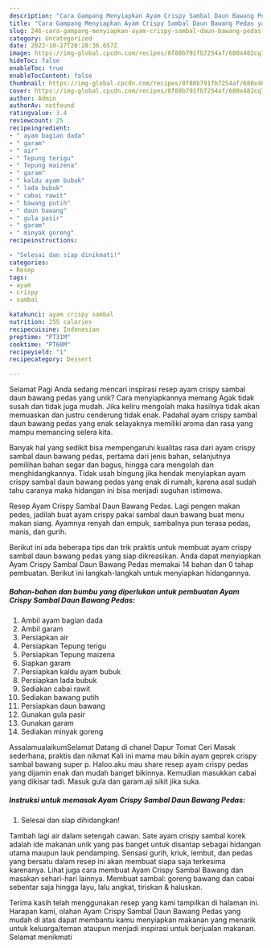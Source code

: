 ```yaml
---
description: "Cara Gampang Menyiapkan Ayam Crispy Sambal Daun Bawang Pedas yang Lezat, Sempurna"
title: "Cara Gampang Menyiapkan Ayam Crispy Sambal Daun Bawang Pedas yang Lezat, Sempurna"
slug: 246-cara-gampang-menyiapkan-ayam-crispy-sambal-daun-bawang-pedas-yang-lezat-sempurna
category: Uncategorized
date: 2022-10-27T20:28:36.657Z
image: https://img-global.cpcdn.com/recipes/8f88b791fb7254af/680x482cq70/ayam-crispy-sambal-daun-bawang-pedas-foto-resep-utama.jpg
hideToc: false
enableToc: true
enableTocContent: false
thumbnail: https://img-global.cpcdn.com/recipes/8f88b791fb7254af/680x482cq70/ayam-crispy-sambal-daun-bawang-pedas-foto-resep-utama.jpg
cover: https://img-global.cpcdn.com/recipes/8f88b791fb7254af/680x482cq70/ayam-crispy-sambal-daun-bawang-pedas-foto-resep-utama.jpg
author: Admin
authorAv: notfound
ratingvalue: 3.4
reviewcount: 25
recipeingredient:
- " ayam bagian dada"
- " garam"
- " air"
- " Tepung terigu"
- " Tepung maizena"
- " garam"
- " kaldu ayam bubuk"
- " lada bubuk"
- " cabai rawit"
- " bawang putih"
- " daun bawang"
- " gula pasir"
- " garam"
- " minyak goreng"
recipeinstructions:

- "Selesai dan siap dinikmati!"
categories:
- Resep
tags:
- ayam
- crispy
- sambal

katakunci: ayam crispy sambal 
nutrition: 255 calories
recipecuisine: Indonesian
preptime: "PT31M"
cooktime: "PT60M"
recipeyield: "1"
recipecategory: Dessert

---
```



Selamat Pagi Anda sedang mencari inspirasi resep ayam crispy sambal daun bawang pedas yang unik? Cara menyiapkannya memang Agak tidak susah dan tidak juga mudah. Jika keliru mengolah maka hasilnya tidak akan memuaskan dan justru cenderung tidak enak. Padahal ayam crispy sambal daun bawang pedas yang enak selayaknya memiliki aroma dan rasa yang mampu memancing selera kita.


Banyak hal yang sedikit bisa mempengaruhi kualitas rasa dari ayam crispy sambal daun bawang pedas, pertama dari jenis bahan, selanjutnya pemilihan bahan segar dan bagus, hingga cara mengolah dan menghidangkannya. Tidak usah bingung jika hendak menyiapkan ayam crispy sambal daun bawang pedas yang enak di rumah, karena asal sudah tahu caranya maka hidangan ini bisa menjadi suguhan istimewa.

Resep Ayam Crispy Sambal Daun Bawang Pedas. Lagi pengen makan pedes, jadilah buat ayam crispy pakai sambal daun bawang buat menu makan siang. Ayamnya renyah dan empuk, sambalnya pun terasa pedas, manis, dan gurih.


Berikut ini ada beberapa tips dan trik praktis untuk membuat ayam crispy sambal daun bawang pedas yang siap dikreasikan. Anda dapat menyiapkan Ayam Crispy Sambal Daun Bawang Pedas memakai 14 bahan dan 0 tahap pembuatan. Berikut ini langkah-langkah untuk menyiapkan hidangannya.

<!--inarticleads1-->

##### Bahan-bahan dan bumbu yang diperlukan untuk pembuatan Ayam Crispy Sambal Daun Bawang Pedas:

1. Ambil  ayam bagian dada
1. Ambil  garam
1. Persiapkan  air
1. Persiapkan  Tepung terigu
1. Persiapkan  Tepung maizena
1. Siapkan  garam
1. Persiapkan  kaldu ayam bubuk
1. Persiapkan  lada bubuk
1. Sediakan  cabai rawit
1. Sediakan  bawang putih
1. Persiapkan  daun bawang
1. Gunakan  gula pasir
1. Gunakan  garam
1. Sediakan  minyak goreng


AssalamualaikumSelamat Datang di chanel Dapur Tomat Ceri Masak sederhana, praktis dan nikmat Kali ini mama mau bikin ayam geprek crispy sambal bawang super p. Haloo.aku mau share resep ayam crispy pedas yang dijamin enak dan mudah banget bikinnya. Kemudian masukkan cabai yang dikisar tadi. Masuk gula dan garam.aji sikit jika suka. 

<!--inarticleads2-->

##### Instruksi untuk memasak Ayam Crispy Sambal Daun Bawang Pedas:


1. Selesai dan siap dihidangkan!

Tambah lagi air dalam setengah cawan. Sate ayam crispy sambal korek adalah ide makanan unik yang pas banget untuk disantap sebagai hidangan utama maupun lauk pendamping. Sensasi gurih, kriuk, lembut, dan pedas yang bersatu dalam resep ini akan membuat siapa saja terkesima karenanya. Lihat juga cara membuat Ayam Crispy Sambal Bawang dan masakan sehari-hari lainnya. Membuat sambal: goreng bawang dan cabai sebentar saja hingga layu, lalu angkat, tiriskan &amp; haluskan. 

Terima kasih telah menggunakan resep yang kami tampilkan di halaman ini. Harapan kami, olahan Ayam Crispy Sambal Daun Bawang Pedas yang mudah di atas dapat membantu kamu menyiapkan makanan yang menarik untuk keluarga/teman ataupun menjadi inspirasi untuk berjualan makanan. Selamat menikmati

